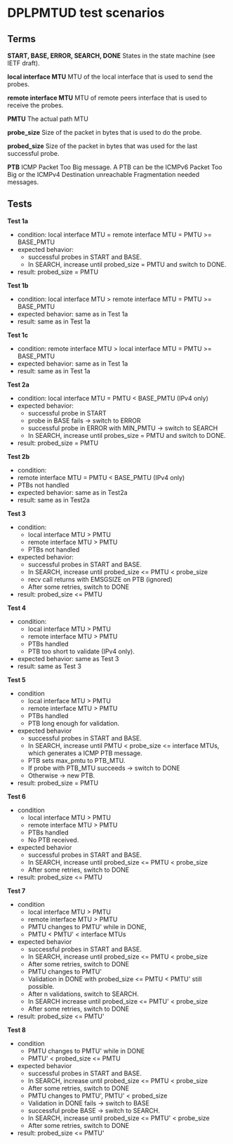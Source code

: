 # DPLPMTUD test scenarios

## Terms

**START, BASE, ERROR, SEARCH, DONE**
States in the state machine (see IETF draft).

**local interface MTU**
MTU of the local interface that is used to send the probes.

**remote interface MTU**
MTU of remote peers interface that is used to receive the probes.

**PMTU**
The actual path MTU

**probe_size**
Size of the packet in bytes that is used to do the probe.

**probed_size**
Size of the packet in bytes that was used for the last successful probe.

**PTB**
ICMP Packet Too Big message. A PTB can be the ICMPv6 Packet Too Big or the ICMPv4 Destination unreachable Fragmentation needed messages.

## Tests

**Test 1a**

* condition: local interface MTU = remote interface MTU = PMTU >= BASE_PMTU 
* expected behavior:
  * successful probes in START and BASE. 
  * In SEARCH, increase until probed_size = PMTU and switch to DONE.
* result: probed_size = PMTU

**Test 1b**

* condition: local interface MTU > remote interface MTU = PMTU >= BASE_PMTU 
* expected behavior: same as in Test 1a
* result: same as in Test 1a

**Test 1c**

* condition: remote interface MTU > local interface MTU = PMTU >= BASE_PMTU 
* expected behavior: same as in Test 1a
* result: same as in Test 1a

**Test 2a**

* condition: local interface MTU = PMTU < BASE_PMTU (IPv4 only)
* expected behavior: 
  * successful probe in START 
  * probe in BASE fails -> switch to ERROR
  * successful probe in ERROR with MIN_PMTU -> switch to SEARCH 
  * In SEARCH, increase until probes_size = PMTU and switch to DONE.
* result: probed_size = PMTU 

**Test 2b**

* condition: 
 * remote interface MTU = PMTU < BASE_PMTU (IPv4 only)
 * PTBs not handled
* expected behavior: same as in Test2a
* result: same as in Test2a

**Test 3**

* condition:
  * local interface MTU > PMTU
  * remote interface MTU > PMTU
  * PTBs not handled
* expected behavior:
  * successful probes in START and BASE. 
  * In SEARCH, increase until probed_size <= PMTU < probe_size 
  * recv call returns with EMSGSIZE on PTB (ignored)
  * After some retries, switch to DONE
* result: probed_size <= PMTU 

**Test 4**

* condition: 
  * local interface MTU > PMTU
  * remote interface MTU > PMTU
  * PTBs handled
  * PTB too short to validate (IPv4 only).
* expected behavior: same as Test 3
* result: same as Test 3

**Test 5**

* condition
  * local interface MTU > PMTU
  * remote interface MTU > PMTU
  * PTBs handled
  * PTB long enough for validation.
* expected behavior
  * successful probes in START and BASE. 
  * In SEARCH, increase until PMTU < probe_size <= interface MTUs, which
generates a ICMP PTB message.
  * PTB sets max_pmtu to PTB_MTU. 
  * If probe with PTB_MTU succeeds -> switch to DONE 
  * Otherwise -> new PTB.
* result: probed_size = PMTU 

**Test 6**

* condition
  * local interface MTU > PMTU
  * remote interface MTU > PMTU
  * PTBs handled
  * No PTB received.
* expected behavior
  * successful probes in START and BASE. 
  * In SEARCH, increase until probed_size <= PMTU < probe_size 
  * After some retries, switch to DONE
* result: probed_size <= PMTU 

**Test 7**

* condition
  * local interface MTU > PMTU
  * remote interface MTU > PMTU
  * PMTU changes to PMTU' while in DONE, 
  * PMTU < PMTU' < interface MTUs
* expected behavior
  * successful probes in START and BASE. 
  * In SEARCH, increase until probed_size <= PMTU < probe_size 
  * After some retries, switch to DONE
  * PMTU changes to PMTU'
  * Validation in DONE with probed_size <= PMTU < PMTU' still possible.
  * After n validations, switch to SEARCH.
  * In SEARCH increase until probed_size <= PMTU' < probe_size 
  * After some retries, switch to DONE
* result: probed_size <= PMTU'

**Test 8**

* condition
  * PMTU changes to PMTU' while in DONE
  * PMTU' < probed_size <= PMTU
* expected behavior
  * successful probes in START and BASE. 
  * In SEARCH, increase until probed_size <= PMTU < probe_size 
  * After some retries, switch to DONE
  * PMTU changes to PMTU', PMTU' < probed_size 
  * Validation in DONE fails -> switch to BASE
  * successful probe BASE -> switch to SEARCH. 
  * In SEARCH, increase until probed_size <= PMTU' < probe_size 
  * After some retries, switch to DONE
* result: probed_size <= PMTU'
